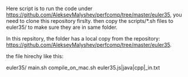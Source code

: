 Here script is to run the code under https://github.com/AlekseyMalyshev/perfcomp/tree/master/euler35, you need to clone this repository firslty.
then copy the scripts/*.sh files to euler35/ to make sure they are in same folder.

In this repsitory, the folder has a local copy from the repository: https://github.com/AlekseyMalyshev/perfcomp/tree/master/euler35.

the file hirechy like this:

euler35/
       main.sh
       compile_on_mac.sh
       euler35.js|java|cpp|_in.txt



